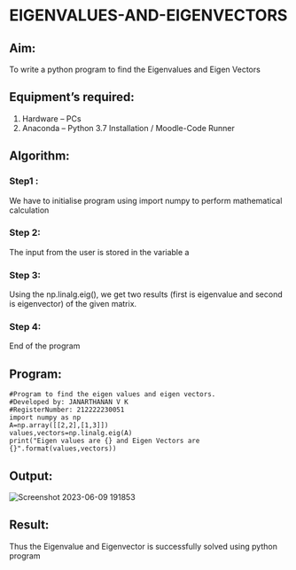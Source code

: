 # EIGENVALUES-AND-EIGENVECTORS
## Aim:
To write a python program to find the Eigenvalues and Eigen Vectors
## Equipment’s required:
1. 	Hardware – PCs
2. 	Anaconda – Python 3.7 Installation / Moodle-Code Runner
## Algorithm:
### Step1 :
We have to initialise program using import numpy to perform mathematical calculation

### Step 2: 
The input from the user is stored in the variable a


### Step 3:
Using the np.linalg.eig(),  we get two results (first is eigenvalue and second is eigenvector) of the given matrix.

### Step 4: 
End of the program


## Program:
    
    #Program to find the eigen values and eigen vectors.
    #Developed by: JANARTHANAN V K
    #RegisterNumber: 212222230051
    import numpy as np
    A=np.array([[2,2],[1,3]])
    values,vectors=np.linalg.eig(A)
    print("Eigen values are {} and Eigen Vectors are {}".format(values,vectors))
    
## Output:

![Screenshot 2023-06-09 191853](https://github.com/Janarthanan2/EIGENVALUES-AND-EIGENVECTORS/assets/119393515/cdf6117b-4d61-42d9-927c-02bcb94e706e)


## Result:
Thus the Eigenvalue and Eigenvector is successfully solved using python program
